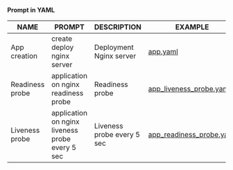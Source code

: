 **Prompt in YAML**

| NAME  	| PROMPT   	| DESCRIPTION  	|EXAMPLE   	|
|---	|---	|---	|---	|
| App creation   	|create deploy nginx server  	| Deployment Nginx server  	|  [ app.yaml](app.yaml)	|
| Readiness probe  	|  application on nginx readiness probe 	|Readiness probe   	|  [ app_liveness_probe.yaml](app_liveness_probe.yaml) 	|
|  Liveness probe 	|application on nginx liveness probe every 5 sec   	| Liveness probe every 5 sec  	|  [ app_readiness_probe.yaml](app_readiness_probe.yaml) |
